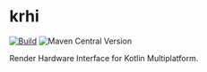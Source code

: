 krhi
====

[![Build](https://github.com/technoir-lab/krhi/actions/workflows/build.yaml/badge.svg?branch=main)](https://github.com/technoir-lab/krhi/actions/workflows/build.yaml) ![Maven Central Version](https://img.shields.io/maven-central/v/io.technoirlab.krhi/core)

Render Hardware Interface for Kotlin Multiplatform.
